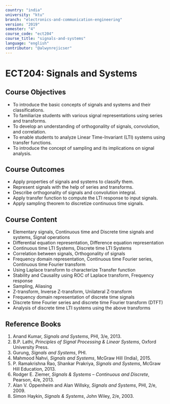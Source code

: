 ```yaml
---
country: "india"
university: "ktu"
branch: "electronics-and-communication-engineering"
version: "2019"
semester: "4"
course_code: "ect204"
course_title: "signals-and-systems"
language: "english"
contributor: "@alwynrejicser"
---
```


# ECT204: Signals and Systems

## Course Objectives

- To introduce the basic concepts of signals and systems and their classifications.  
- To familiarize students with various signal representations using series and transforms.  
- To develop an understanding of orthogonality of signals, convolution, and correlation.  
- To enable students to analyze Linear Time-Invariant (LTI) systems using transfer functions.  
- To introduce the concept of sampling and its implications on signal analysis.

## Course Outcomes

- Apply properties of signals and systems to classify them.  
- Represent signals with the help of series and transforms.  
- Describe orthogonality of signals and convolution integral.  
- Apply transfer function to compute the LTI response to input signals.  
- Apply sampling theorem to discretize continuous time signals.

## Course Content

- Elementary signals, Continuous time and Discrete time signals and systems, Signal operations  
- Differential equation representation, Difference equation representation  
- Continuous time LTI Systems, Discrete time LTI Systems  
- Correlation between signals, Orthogonality of signals  
- Frequency domain representation, Continuous time Fourier series, Continuous time Fourier transform  
- Using Laplace transform to characterize Transfer function  
- Stability and Causality using ROC of Laplace transform, Frequency response  
- Sampling, Aliasing  
- Z-transform, Inverse Z-transform, Unilateral Z-transform  
- Frequency domain representation of discrete time signals  
- Discrete time Fourier series and discrete time Fourier transform (DTFT)  
- Analysis of discrete time LTI systems using the above transforms  

## Reference Books

1. Anand Kumar, *Signals and Systems*, PHI, 3/e, 2013.  
2. B.P. Lathi, *Principles of Signal Processing & Linear Systems*, Oxford University Press.  
3. Gurung, *Signals and Systems*, PHI.  
4. Mahmood Nahvi, *Signals and Systems*, McGraw Hill (India), 2015.  
5. P. Ramakrishna Rao, Shankar Prakriya, *Signals and Systems*, McGraw Hill Education, 2013.  
6. Rodger E. Ziemer, *Signals & Systems – Continuous and Discrete*, Pearson, 4/e, 2013.  
7. Alan V. Oppenheim and Alan Willsky, *Signals and Systems*, PHI, 2/e, 2009.  
8. Simon Haykin, *Signals & Systems*, John Wiley, 2/e, 2003.  
